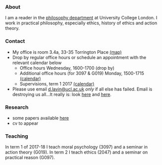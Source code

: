 
### About

I am a reader in the [philosophy department](https://www.ucl.ac.uk/philosophy/) at University College London. I work in practical philosophy, especially ethics, history of ethics and action theory.

### Contact 

  + My office is room 3.4a, 33-35 Torrington Place [(map)](http://www.ucl.ac.uk/maps/33-35-torrington-place)
  + Drop by regular office hours or schedule an appointment with the relevant calendar below
    * Office hours Wednesday, 1600-1700 (drop by)
    * Additional office hours (for 3097 & G019) Monday, 1500-1715
    [(calendar)](http://www.supersaas.co.uk/schedule/DouglasLavin/OfficeHoursUCL)
    * Supervisions, term 1 2017 [(calendar)](http://www.supersaas.com/schedule/DouglasLavin/SupervisionUCL)
  + Please use email <d.lavin@ucl.ac.uk> *only* if all else has failed. Email is destroying us all...It really is: look [here](http://www.emailcharter.org/) and [here](http://two.sentenc.es/).

### Research

  + some papers available [here](https://ucl.academia.edu/DouglasLavin)
  + cv to appear

### Teaching

In term 1 of 2017-18 I teach moral psychology (3097) and a seminar in action theory (G019). In term 2 I teach ethics (2047) and a seminar on practical reason (G097).


<!-- [Link](url) and ![Image](src) -->
